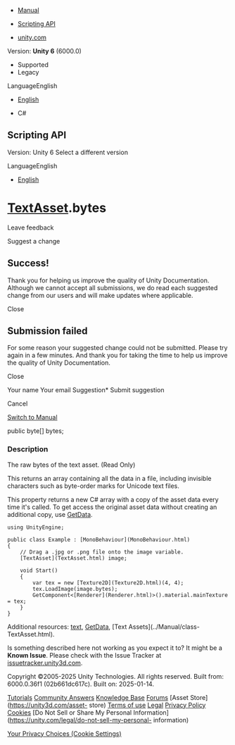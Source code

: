 [ ]()

  * [Manual](../Manual/index.html)
  * [Scripting API](../ScriptReference/index.html)

  * [unity.com](https://unity.com/)

Version: **Unity 6** (6000.0)

  * Supported
  * Legacy

LanguageEnglish

  * [English]()

  * C#

[ ](https://docs.unity3d.com)

## Scripting API

Version: Unity 6 Select a different version

LanguageEnglish

  * [English]()

#  [TextAsset](TextAsset.html).bytes

Leave feedback

Suggest a change

## Success!

Thank you for helping us improve the quality of Unity Documentation. Although
we cannot accept all submissions, we do read each suggested change from our
users and will make updates where applicable.

Close

## Submission failed

For some reason your suggested change could not be submitted. Please <a>try
again</a> in a few minutes. And thank you for taking the time to help us
improve the quality of Unity Documentation.

Close

Your name Your email Suggestion* Submit suggestion

Cancel

[Switch to Manual](../Manual/class-TextAsset.html "Go to TextAsset Component
in the Manual")

public byte[] bytes;

### Description

The raw bytes of the text asset. (Read Only)

This returns an array containing all the data in a file, including invisible
characters such as byte-order marks for Unicode text files.  
  
This property returns a new C# array with a copy of the asset data every time
it's called. To get access the original asset data without creating an
additional copy, use [GetData](TextAsset.GetData.html).

    
    
    using UnityEngine;  
      
    public class Example : [MonoBehaviour](MonoBehaviour.html)
    {
        // Drag a .jpg or .png file onto the image variable.
        [TextAsset](TextAsset.html) image;  
      
        void Start()
        {
            var tex = new [Texture2D](Texture2D.html)(4, 4);
            tex.LoadImage(image.bytes);
            GetComponent<[Renderer](Renderer.html)>().material.mainTexture = tex;
        }
    }
    

Additional resources: [text](TextAsset-text.html),
[GetData](TextAsset.GetData.html), [Text Assets](../Manual/class-
TextAsset.html).

Is something described here not working as you expect it to? It might be a
**Known Issue**. Please check with the Issue Tracker at
[issuetracker.unity3d.com](https://issuetracker.unity3d.com).

Copyright ©2005-2025 Unity Technologies. All rights reserved. Built from:
6000.0.36f1 (02b661dc617c). Built on: 2025-01-14.

[Tutorials](https://unity3d.com/learn) [Community
Answers](https://answers.unity3d.com) [Knowledge
Base](https://support.unity3d.com/hc/en-us)
[Forums](https://forum.unity3d.com) [Asset Store](https://unity3d.com/asset-
store) [Terms of use](https://docs.unity3d.com/Manual/TermsOfUse.html)
[Legal](https://unity.com/legal) [Privacy
Policy](https://unity.com/legal/privacy-policy)
[Cookies](https://unity.com/legal/cookie-policy) [Do Not Sell or Share My
Personal Information](https://unity.com/legal/do-not-sell-my-personal-
information)

[Your Privacy Choices (Cookie Settings)](javascript:void\(0\);)

